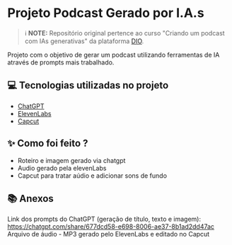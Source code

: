 # Projeto Podcast Gerado por I.A.s


> ℹ️ **NOTE:** Repositório original pertence ao curso "Criando um podcast com IAs generativas" da plataforma [DIO](https://dio.me).

Projeto com o objetivo de gerar um podcast utilizando ferramentas de IA através de prompts mais trabalhado.

## 💻 Tecnologias utilizadas no projeto

- [ChatGPT](https://chat.openai.com/)
- [ElevenLabs](https://beta.elevenlabs.io/)
- [Capcut](https://www.capcut.com/pt-br/)

## ✨ Como foi feito ?

- Roteiro e imagem gerado via chatgpt
- Audio gerado pela elevenLabs
- Capcut para tratar aúdio e adicionar sons de fundo

## 📚 Anexos
Link dos prompts do ChatGPT (geração de título, texto e imagem): https://chatgpt.com/share/677dcd58-e698-8006-ae37-8b1ad2dd47ac
Arquivo de áudio - MP3 gerado pelo ElevenLabs e editado no Capcut
